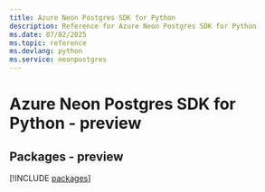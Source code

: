 ```yaml
---
title: Azure Neon Postgres SDK for Python
description: Reference for Azure Neon Postgres SDK for Python
ms.date: 07/02/2025
ms.topic: reference
ms.devlang: python
ms.service: neonpostgres
---
```

# Azure Neon Postgres SDK for Python - preview
## Packages - preview
[!INCLUDE [packages](neon-postgres-index.md)]